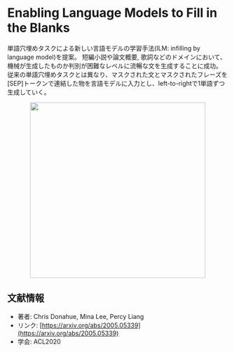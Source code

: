 # Enabling Language Models to Fill in the Blanks
単語穴埋めタスクによる新しい言語モデルの学習手法(ILM: infilling by language model)を提案。
短編小説や論文概要, 歌詞などのドメインにおいて、機械が生成したものか判別が困難なレベルに流暢な文を生成することに成功。
従来の単語穴埋めタスクとは異なり、マスクされた文とマスクされたフレーズを[SEP]トークンで連結した物を言語モデルに入力とし、left-to-rightで1単語ずつ生成していく。

<p align="center">
<img width="400" src="https://user-images.githubusercontent.com/53220859/82147123-a2a64000-9888-11ea-9a86-afccca44549d.png">
</p>


## 文献情報
- 著者: Chris Donahue, Mina Lee, Percy Liang
- リンク: [https://arxiv.org/abs/2005.05339](https://arxiv.org/abs/2005.05339)
- 学会: ACL2020
